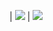 | <picture><source srcset="https://github-readme-stats.vercel.app/api?username=dschuppelius&include_all_commits=true&show_icons=&theme=buefy&hide_border=true&theme=dark" media="(prefers-color-scheme: dark)"/><sourc srcset="https://github-readme-stats.vercel.app/api?username=dschuppelius&include_all_commits=true&show_icons=&theme=buefy&hide_border=true" media="(prefers-color-scheme: light), (prefers-color-scheme: no-preference)" /><img src="https://github-readme-stats.vercel.app/api?username=dschuppelius&include_all_commits=true&show_icons=&theme=buefy&hide_border=true" /></picture> | <picture><source srcset="https://github-readme-stats.vercel.app/api/top-langs/?username=dschuppelius&include_all_commits=true&layout=compact&hide_border=true&theme=buefy&theme=dark" media="(prefers-color-scheme: dark)"/> <source srcset="https://github-readme-stats.vercel.app/api/top-langs/?username=dschuppelius&include_all_commits=true&layout=compact&hide_border=true&theme=buefy" media="(prefers-color-scheme: light), (prefers-color-scheme: no-preference)"/><img src="https://github-readme-stats.vercel.app/api/top-langs/?username=dschuppelius&include_all_commits=true&layout=compact&hide_border=true&theme=buefy" /></picture>
